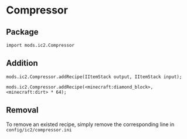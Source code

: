 # Compressor

## Package
`import mods.ic2.Compressor`

## Addition

```
mods.ic2.Compressor.addRecipe(IItemStack output, IItemStack input);

mods.ic2.Compressor.addRecipe(<minecraft:diamond_block>, <minecraft:dirt> * 64);
```

## Removal

To remove an existed recipe, simply remove the corresponding line in `config/ic2/compressor.ini`
